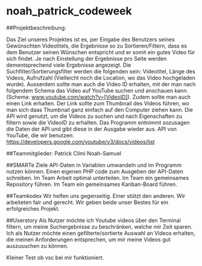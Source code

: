 
# noah_patrick_codeweek

##Projektbeschreibung:

Das Ziel unseres Projektes ist es, per Eingabe des Benutzers seines Gewünschten Videotitels, die Ergebnisse so zu Sortieren/Filtern, dass es dem Benutzer seinen Wünschen entspricht und er somit ein gutes Video für sich findet. Je nach Einstellung der Ergebnisse pro Seite werden dementsprechend viele Ergebnisse angezeigt. Die Suchfilter/Sortierungsfilter werden die folgenden sein: Videotitel, Länge des Videos, Aufrufzahl (Vielleicht noch die Location, wo das Video hochgeladen wurde). Ausserdem sollte man auch die Video ID erhalten, mit der man nach folgendem Schema das Video auf YouTube suchen und anschauen kann. (Schema: www.youtube.com/watch?v=[VideoID]). Zudem sollte man auch einen Link erhalten. Der Link sollte zum Thumbnail des Videos führen, wo man sich daas Thumbnail ganz einfach auf den Computer ziehen kann. Die API wird genutzt, um die Videos zu suchen und nach Eigenschaften zu filtern sowie die VideoID zu erhalten. Das Programm entnimmt sozusagen die Daten der API und gibt diese in der Ausgabe wieder aus.
API von YouTube, die wir benutzen: https://developers.google.com/youtube/v3/docs/videos/list

##Teammitglieder: 
Patrick Cilmi
Noah-Samuel

##SMARTe Ziele
API-Daten in Variablen umwandeln und im Programm nutzen können.
Einen eigenen PHP code zum Ausgeben der API-Daten schreiben.
Im Team Arbeit optimal unterteilen.
Im Team ein gemeinsames Repository führen.
Im Team ein gemeinsames Kanban-Board führen.

##Teamkodex 
Wir helfen uns gegenseitig. 
Einer stützt den anderen.
Wir arbeiteten fair und gerecht.
Wir geben beide unser Bestes für ein erfolgreiches Projekt.


##Userstory 
Als Nutzer möchte ich Youtube videos über den Terminal filtern, um meine Suchergebnisse zu beschränken,  welche mir Zeit sparen.
Ich als Nutzer möchte einen gefilterte/sortierte Auswahl an Videos erhalten, die meinen Anforderungen entsprechen, um mir meine Videos gut auszusuchen zu können.

Kleiner Test ob vsc bei mir funktioniert.

